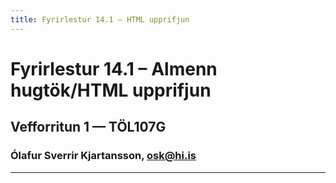 ```yaml
---
title: Fyrirlestur 14.1 – HTML upprifjun
---
```


# Fyrirlestur 14.1 – Almenn hugtök/HTML upprifjun

## Vefforritun 1 — TÖL107G

### Ólafur Sverrir Kjartansson, [osk@hi.is](mailto:osk@hi.is)

---
